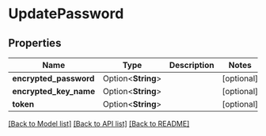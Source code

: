 # UpdatePassword

## Properties

Name | Type | Description | Notes
------------ | ------------- | ------------- | -------------
**encrypted_password** | Option<**String**> |  | [optional]
**encrypted_key_name** | Option<**String**> |  | [optional]
**token** | Option<**String**> |  | [optional]

[[Back to Model list]](../README.md#documentation-for-models) [[Back to API list]](../README.md#documentation-for-api-endpoints) [[Back to README]](../README.md)
